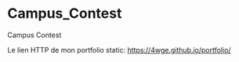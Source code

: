 # Campus_Contest
Campus Contest

Le lien HTTP de mon portfolio static: https://4wge.github.io/portfolio/
